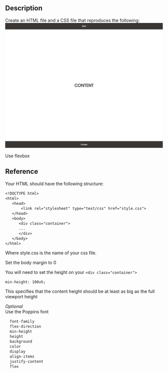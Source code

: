 ## Description

Create an HTML file and a CSS file that reproduces the following:
![goal](goal.png)

Use flexbox

## Reference

Your HTML should have the following structure:

```
<!DOCTYPE html>
<html>
   <head>
       <link rel="stylesheet" type="text/css" href="style.css">
   </head>
   <body>
      <div class="container">
      ...
      </div>
   </body>
</html>
```

Where style.css is the name of your css file.

Set the body margin to 0

You will need to set the height on your `<div class="container">`

```
min-height: 100vh;
```

This specifies that the content height should be at least as big as the full viewport height

_Optional_  
Use the Poppins font

```
  font-family
  flex-direction
  min-height
  height
  background
  color
  display
  align-items
  justify-content
  flex
```
